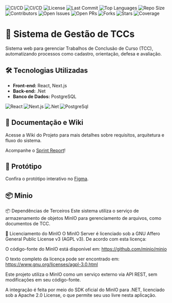 ![CI/CD](https://github.com/ifpebj-ti/gestao-tccs/actions/workflows/production-back.yml/badge.svg)
![CI/CD](https://github.com/ifpebj-ti/gestao-tccs/actions/workflows/production-front.yml/badge.svg)
![License](https://img.shields.io/github/license/ifpebj-ti/gestao-tccs)
![Last Commit](https://img.shields.io/github/last-commit/ifpebj-ti/gestao-tccs)
![Top Languages](https://img.shields.io/github/languages/top/ifpebj-ti/gestao-tccs)
![Repo Size](https://img.shields.io/github/repo-size/ifpebj-ti/gestao-tccs)
![Contributors](https://img.shields.io/github/contributors/ifpebj-ti/gestao-tccs)
![Open Issues](https://img.shields.io/github/issues/ifpebj-ti/gestao-tccs)
![Open PRs](https://img.shields.io/github/issues-pr/ifpebj-ti/gestao-tccs)
![Forks](https://img.shields.io/github/forks/ifpebj-ti/gestao-tccs)
![Stars](https://img.shields.io/github/stars/ifpebj-ti/gestao-tccs)
![Coverage](https://img.shields.io/badge/Coverage-80%25-brightgreen) <!-- COVERAGE_BADGE -->

<!--![Tags Versions](https://img.shields.io/github/v/tag/ifpebj-ti/gestao-tccs)--> <!--Adicionar caso o sistema venha a ter versões separadas por tags-->

# 📘 Sistema de Gestão de TCCs

Sistema web para gerenciar Trabalhos de Conclusão de Curso (TCC), automatizando processos como cadastro, orientação, defesa e avaliação.

## 🛠 Tecnologias Utilizadas

- **Front-end:** React, Next.js
- **Back-end:** .Net
- **Banco de Dados:** PostgreSQL

![React](https://img.shields.io/badge/React-20232A?style=for-the-badge&logo=react&logoColor=61DAFB) ![Next.js](https://img.shields.io/badge/Next.js-000000?style=for-the-badge&logo=nextdotjs&logoColor=white) ![.Net](https://img.shields.io/badge/.NET-5C2D91?style=for-the-badge&logo=.net&logoColor=white) ![PostgreSql](https://img.shields.io/badge/postgresql-4169e1?style=for-the-badge&logo=postgresql&logoColor=white)

## 📖 Documentação e Wiki

Acesse a Wiki do Projeto para mais detalhes sobre requisitos, arquitetura e fluxo do sistema.

Acompanhe o [Sprint Report](https://www.canva.com/design/DAGyh_WU0jU/3eeINFORZW4p_HAiuHqmEg/view?utm_content=DAGyh_WU0jU&utm_campaign=designshare&utm_medium=link2&utm_source=uniquelinks&utlId=hfb7fd3492f)!

## 🎨 Protótipo

Confira o protótipo interativo no [Figma](https://www.figma.com/design/gaL3ToIzCBEcyh09FpyXE1/Gest%C3%A3o-de-TCCs---Gov.BR?node-id=4002-2726&t=aqQQCIGpvvDAxGUC-1).

## 📦 Minio

📦 Dependências de Terceiros
Este sistema utiliza o serviço de armazenamento de objetos MinIO para gerenciamento de arquivos, como documentos de TCC.

📜 Licenciamento do MinIO
O MinIO Server é licenciado sob a GNU Affero General Public License v3 (AGPL v3).
De acordo com esta licença:

O código-fonte do MinIO está disponível em: https://github.com/minio/minio

O texto completo da licença pode ser encontrado em: https://www.gnu.org/licenses/agpl-3.0.html

Este projeto utiliza o MinIO como um serviço externo via API REST, sem modificações em seu código-fonte.

A integração é feita por meio do SDK oficial do MinIO para .NET, licenciado sob a Apache 2.0 License, o que permite seu uso livre nesta aplicação.
